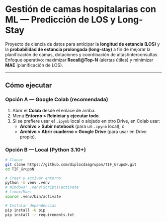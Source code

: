 # Gestión de camas hospitalarias con ML — Predicción de LOS y Long-Stay

Proyecto de ciencia de datos para anticipar la **longitud de estancia (LOS)** y la **probabilidad de estancia prolongada (long-stay)** a fin de mejorar la planificación de camas, dotaciones y coordinación de altas/interconsultas. Enfoque operativo: maximizar **Recall@Top-N** (alertas útiles) y minimizar **MAE** (planificación de LOS).

---

## Cómo ejecutar

### Opción A — Google Colab (recomendada)
1) Abrir el **Colab** desde el enlace de arriba.  
2) Menú **Entorno > Reiniciar y ejecutar todo**.  
3) Si se prefiere usar el `.ipynb` local o alojado en otro Drive, en Colab usar:
   - **Archivo > Subir notebook** (para un `.ipynb` local), o
   - **Archivo > Abrir cuaderno > Google Drive** (para usar en Drive propio).

### Opción B — Local (Python 3.10+)
```bash
# Clonar
git clone https://github.com/diplocdaagrupon/TIF_GrupoN.git
cd TIF_GrupoN

# Crear y activar entorno
python -m venv .venv
# Windows: .venv\Scripts\activate
# Linux/Mac:
source .venv/bin/activate

# Instalar dependencias
pip install -U pip
pip install -r requirements.txt
